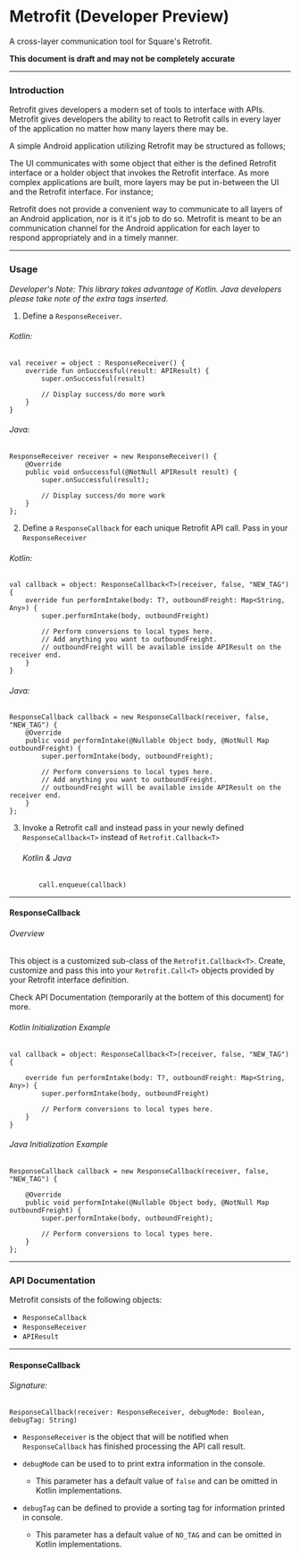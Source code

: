 # Metrofit (Developer Preview)

A cross-layer communication tool for Square's Retrofit.


**This document is draft and may not be completely accurate**

---

### Introduction

Retrofit gives developers a modern set of tools to interface with APIs. Metrofit gives developers the ability to react to Retrofit calls in every layer of the application no matter how many layers there may be.

A simple Android application utilizing Retrofit may be structured as follows;

The UI communicates with some object that either is the defined Retrofit interface or a holder object that invokes the Retrofit interface. As more complex applications are built, more layers may be put in-between the UI and the Retrofit interface. For instance;


Retrofit does not provide a convenient way to communicate to all layers of an Android application, nor is it it's job to do so. Metrofit is meant to be an communication channel for the Android application for each layer to respond appropriately and in a timely manner.

---

### Usage

*Developer's Note: This library takes advantage of Kotlin. Java developers please take note of the extra tags inserted.*


1) Define a `ResponseReceiver`.

###### Kotlin:

~~~~
val receiver = object : ResponseReceiver() {
    override fun onSuccessful(result: APIResult) {
        super.onSuccessful(result)

        // Display success/do more work
    }
}
~~~~
###### Java:
~~~~
ResponseReceiver receiver = new ResponseReceiver() {
    @Override
    public void onSuccessful(@NotNull APIResult result) {
        super.onSuccessful(result);
        
        // Display success/do more work
    }
};
~~~~


2) Define a `ResponseCallback` for each unique Retrofit API call. Pass in your `ResponseReceiver`

###### Kotlin:
~~~~
val callback = object: ResponseCallback<T>(receiver, false, "NEW_TAG") {
	override fun performIntake(body: T?, outboundFreight: Map<String, Any>) {
        super.performIntake(body, outboundFreight)

        // Perform conversions to local types here.
        // Add anything you want to outboundFreight.
        // outboundFreight will be available inside APIResult on the receiver end.
    }
}
~~~~

###### Java:

~~~~
ResponseCallback callback = new ResponseCallback(receiver, false, "NEW_TAG") {
    @Override
    public void performIntake(@Nullable Object body, @NotNull Map outboundFreight) {
        super.performIntake(body, outboundFreight);

        // Perform conversions to local types here.
        // Add anything you want to outboundFreight.
        // outboundFreight will be available inside APIResult on the receiver end.
    }
};
~~~~

    

3) Invoke a Retrofit call and instead pass in your newly defined `ResponseCallback<T>` instead of `Retrofit.Callback<T>`
    ###### Kotlin & Java
	~~~
		call.enqueue(callback)
	~~~ 

---

#### ResponseCallback

###### Overview

This object is a customized sub-class of the `Retrofit.Callback<T>`. Create, customize and pass this into your `Retrofit.Call<T>` objects provided by your Retrofit interface definition. 

Check API Documentation (temporarily at the bottem of this document) for more.

###### Kotlin Initialization Example

~~~~
val callback = object: ResponseCallback<T>(receiver, false, "NEW_TAG") {

    override fun performIntake(body: T?, outboundFreight: Map<String, Any>) {
        super.performIntake(body, outboundFreight)
        
        // Perform conversions to local types here.
    }
}
~~~~

###### Java Initialization Example

~~~~
ResponseCallback callback = new ResponseCallback(receiver, false, "NEW_TAG") {

    @Override
    public void performIntake(@Nullable Object body, @NotNull Map outboundFreight) {
        super.performIntake(body, outboundFreight);
        
        // Perform conversions to local types here.
    }
};
~~~~


---

### API Documentation

Metrofit consists of the following objects:

* `ResponseCallback` 
* `ResponseReceiver`
* `APIResult`

---

#### ResponseCallback

###### Signature:

`ResponseCallback(receiver: ResponseReceiver, debugMode: Boolean, debugTag: String)`


* `ResponseReceiver` is the object that will be notified when `ResponseCallback` has finished processing the API call result.

* `debugMode` can be used to to print extra information in the console. 
	* This parameter has a default value of `false` and can be omitted in Kotlin implementations.
* `debugTag` can be defined to provide a sorting tag for information printed in console.
	* This parameter has a default value of `NO_TAG` and can be omitted in Kotlin implementations.

